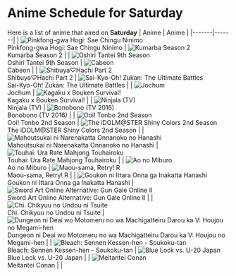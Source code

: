 # Anime Schedule for Saturday
Here is a list of anime that aired on **Saturday** 
| Anime | Anime |
|-------|-------|
| ![Pinkfong-gwa Hogi: Sae Chingu Ninimo](https://cdn.myanimelist.net/images/anime/1552/145268.webp)<br>Pinkfong-gwa Hogi: Sae Chingu Ninimo | ![Kumarba Season 2](https://cdn.myanimelist.net/images/anime/1897/144484.webp)<br>Kumarba Season 2 |
| ![Oshiri Tantei 9th Season](https://cdn.myanimelist.net/images/anime/1934/142516.webp)<br>Oshiri Tantei 9th Season | ![Cabeon](https://cdn.myanimelist.net/images/anime/1340/138135.webp)<br>Cabeon |
| ![Shibuya♡Hachi Part 2](https://cdn.myanimelist.net/images/anime/1515/144659.webp)<br>Shibuya♡Hachi Part 2 | ![Sai-Kyo-Oh! Zukan: The Ultimate Battles](https://cdn.myanimelist.net/images/anime/1229/140383.webp)<br>Sai-Kyo-Oh! Zukan: The Ultimate Battles |
| ![Jochum](https://cdn.myanimelist.net/images/anime/1827/143336.webp)<br>Jochum | ![Kagaku x Bouken Survival!](https://cdn.myanimelist.net/images/anime/1836/145604.webp)<br>Kagaku x Bouken Survival! |
| ![Ninjala (TV)](https://cdn.myanimelist.net/images/anime/1552/119871.webp)<br>Ninjala (TV) | ![Bonobono (TV 2016)](https://cdn.myanimelist.net/images/anime/13/77617.webp)<br>Bonobono (TV 2016) |
| ![Ooi! Tonbo 2nd Season](https://cdn.myanimelist.net/images/anime/1115/145549.webp)<br>Ooi! Tonbo 2nd Season | ![The iDOLM@STER Shiny Colors 2nd Season](https://cdn.myanimelist.net/images/anime/1978/145055.webp)<br>The iDOLM@STER Shiny Colors 2nd Season |
| ![Mahoutsukai ni Narenakatta Onnanoko no Hanashi](https://cdn.myanimelist.net/images/anime/1535/145026.webp)<br>Mahoutsukai ni Narenakatta Onnanoko no Hanashi | ![Touhai: Ura Rate Mahjong Touhairoku](https://cdn.myanimelist.net/images/anime/1306/145571.webp)<br>Touhai: Ura Rate Mahjong Touhairoku |
| ![Ao no Miburo](https://cdn.myanimelist.net/images/anime/1659/143938.webp)<br>Ao no Miburo | ![Maou-sama, Retry! R](https://cdn.myanimelist.net/images/anime/1667/145393.webp)<br>Maou-sama, Retry! R |
| ![Goukon ni Ittara Onna ga Inakatta Hanashi](https://cdn.myanimelist.net/images/anime/1198/145156.webp)<br>Goukon ni Ittara Onna ga Inakatta Hanashi | ![Sword Art Online Alternative: Gun Gale Online II](https://cdn.myanimelist.net/images/anime/1335/145505.webp)<br>Sword Art Online Alternative: Gun Gale Online II |
| ![Chi. Chikyuu no Undou ni Tsuite](https://cdn.myanimelist.net/images/anime/1749/145922.webp)<br>Chi. Chikyuu no Undou ni Tsuite | ![Dungeon ni Deai wo Motomeru no wa Machigatteiru Darou ka V: Houjou no Megami-hen](https://cdn.myanimelist.net/images/anime/1299/144738.webp)<br>Dungeon ni Deai wo Motomeru no wa Machigatteiru Darou ka V: Houjou no Megami-hen |
| ![Bleach: Sennen Kessen-hen - Soukoku-tan](https://cdn.myanimelist.net/images/anime/1595/144074.webp)<br>Bleach: Sennen Kessen-hen - Soukoku-tan | ![Blue Lock vs. U-20 Japan](https://cdn.myanimelist.net/images/anime/1584/144860.webp)<br>Blue Lock vs. U-20 Japan |
| ![Meitantei Conan](https://cdn.myanimelist.net/images/anime/7/75199.webp)<br>Meitantei Conan |  |
